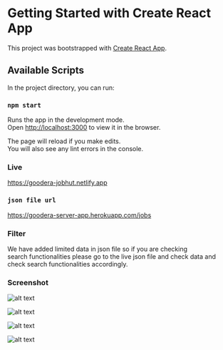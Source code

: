 # Getting Started with Create React App

This project was bootstrapped with [Create React App](https://github.com/facebook/create-react-app).

## Available Scripts

In the project directory, you can run:

### `npm start`

Runs the app in the development mode.\
Open [http://localhost:3000](http://localhost:3000) to view it in the browser.

The page will reload if you make edits.\
You will also see any lint errors in the console.

### Live
https://goodera-jobhut.netlify.app

### `json file url`
https://goodera-server-app.herokuapp.com/jobs

### Filter 

We have added limited data in json file so if you are checking search functionalities please go to the live json file and check data and check search functionalities accordingly.

### Screenshot

![alt text](https://imgur.com/8IFAOio.png)

![alt text](https://imgur.com/dpJx34D.png)

![alt text](https://imgur.com/ek1zQBt.png)

![alt text](https://imgur.com/la1h10F.png)


